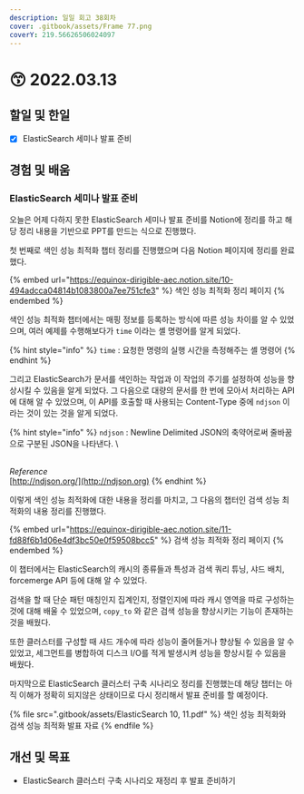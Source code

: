 ```yaml
---
description: 일일 회고 38회차
cover: .gitbook/assets/Frame 77.png
coverY: 219.56626506024097
---
```


# 😙 2022.03.13

## 할일 및 한일

* [x] ElasticSearch 세미나 발표 준비

## 경험 및 배움

### ElasticSearch 세미나 발표 준비

오늘은 어제 다하지 못한 ElasticSearch 세미나 발표 준비를 Notion에 정리를 하고 해당 정리 내용을 기반으로 PPT를 만드는 식으로 진행했다.



첫 번째로 색인 성능 최적화 챕터 정리를 진행했으며 다음 Notion 페이지에 정리를 완료했다.

{% embed url="https://equinox-dirigible-aec.notion.site/10-494adcca04814b1083800a7ee751cfe3" %}
색인 성능 최적화 정리 페이지
{% endembed %}



색인 성능 최적화 챕터에서는 매핑 정보를 등록하는 방식에 따른 성능 차이를 알 수 있었으며, 여러 예제를 수행해보다가 `time` 이라는 셸 명령어를 알게 되었다.

{% hint style="info" %}
`time` : 요청한 명령의 실행 시간을 측정해주는 셸 명령어
{% endhint %}



그리고 ElasticSearch가 문서를 색인하는 작업과 이 작업의 주기를 설정하여 성능을 향상시킬 수 있음을 알게 되었다.   그 다음으로 대량의 문서를 한 번에 모아서 처리하는 API에 대해 알 수 있었으며, 이 API를 호출할 때 사용되는 Content-Type 중에 `ndjson` 이라는 것이 있는 것을 알게 되었다.

{% hint style="info" %}
`ndjson` : Newline Delimited JSON의 축약어로써 줄바꿈으로 구분된 JSON을 나타낸다. \


\
_Reference_\
[http://ndjson.org/](http://ndjson.org)
{% endhint %}





이렇게 색인 성능 최적화에 대한 내용을 정리를 마치고, 그 다음의 챕터인 검색 성능 최적화의 내용 정리를 진행했다.

{% embed url="https://equinox-dirigible-aec.notion.site/11-fd88f6b1d06e4df3bc50e0f59508bcc5" %}
검색 성능 최적화 정리 페이지
{% endembed %}



이 챕터에서는 ElasticSearch의 캐시의 종류들과 특성과 검색 쿼리 튜닝, 샤드 배치, forcemerge API 등에 대해 알 수 있었다.&#x20;

검색을 할 때 단순 패턴 매칭인지 집계인지, 정렬인지에 따라 캐시 영역을 따로 구성하는 것에 대해 배울 수 있었으며, `copy_to` 와 같은 검색 성능을 향상시키는 기능이 존재하는 것을 배웠다.

또한 클러스터를 구성할 때 샤드 개수에 따라 성능이 줄어들거나 향상될 수 있음을 알 수 있었고, 세그먼트를 병합하여 디스크 I/O를 적게 발생시켜 성능을 향상시킬 수 있음을 배웠다.



마지막으로 ElasticSearch 클러스터 구축 시나리오 정리를 진행했는데 해당 챕터는 아직 이해가 정확히 되지않은 상태이므로 다시 정리해서 발표 준비를 할 예정이다.



{% file src=".gitbook/assets/ElasticSearch 10, 11.pdf" %}
색인 성능 최적화와 검색 성능 최적화 발표 자료
{% endfile %}

## 개선 및 목표

* ElasticSearch 클러스터 구축 시나리오 재정리 후 발표 준비하기

